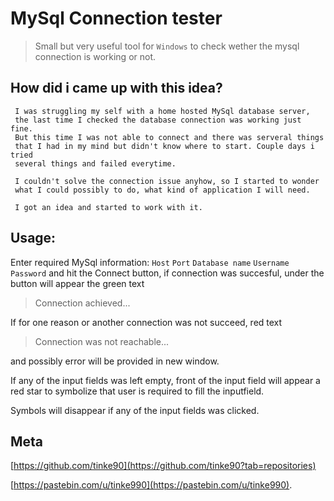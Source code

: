 # MySql Connection tester

 > Small but very useful tool for `Windows` to check wether the mysql connection is working or not.

## How did i came up with this idea?

```
 I was struggling my self with a home hosted MySql database server,
 the last time I checked the database connection was working just fine.
 But this time I was not able to connect and there was serveral things
 that I had in my mind but didn't know where to start. Couple days i tried
 several things and failed everytime.

 I couldn't solve the connection issue anyhow, so I started to wonder
 what I could possibly to do, what kind of application I will need.

 I got an idea and started to work with it.
```

## Usage:
 
 Enter required MySql information:
 `Host` `Port` `Database name` `Username` `Password`
and hit the Connect button, if connection was succesful, under the button will appear the green text

> Connection achieved...

If for one reason or another connection was not succeed, red text

> Connection was not reachable...

and possibly error will be provided in new window.

If any of the  input fields was left empty, front of the input field will appear a red star to
symbolize that user is required to fill the inputfield.

Symbols will disappear if any of the input fields was clicked.

## Meta
[https://github.com/tinke90](https://github.com/tinke90?tab=repositories)

[https://pastebin.com/u/tinke990](https://pastebin.com/u/tinke990).
 

